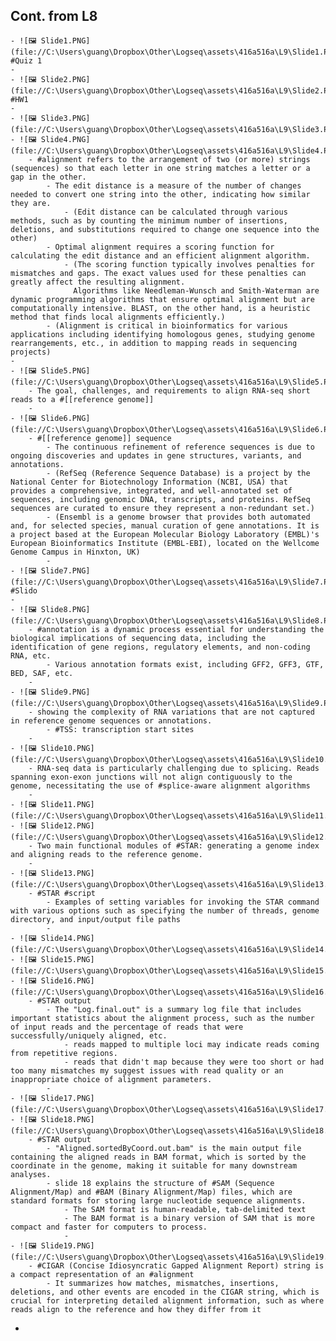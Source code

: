 ## Cont. from L8
	- ![🖼 Slide1.PNG](file://C:\Users\guang\Dropbox\Other\Logseq\assets\416a516a\L9\Slide1.PNG) #Quiz 1
	-
	- ![🖼 Slide2.PNG](file://C:\Users\guang\Dropbox\Other\Logseq\assets\416a516a\L9\Slide2.PNG) #HW1
	-
	- ![🖼 Slide3.PNG](file://C:\Users\guang\Dropbox\Other\Logseq\assets\416a516a\L9\Slide3.PNG)
	- ![🖼 Slide4.PNG](file://C:\Users\guang\Dropbox\Other\Logseq\assets\416a516a\L9\Slide4.PNG)
		- #alignment refers to the arrangement of two (or more) strings (sequences) so that each letter in one string matches a letter or a gap in the other.
			- The edit distance is a measure of the number of changes needed to convert one string into the other, indicating how similar they are.
				- (Edit distance can be calculated through various methods, such as by counting the minimum number of insertions, deletions, and substitutions required to change one sequence into the other)
			- Optimal alignment requires a scoring function for calculating the edit distance and an efficient alignment algorithm.
				- (The scoring function typically involves penalties for mismatches and gaps. The exact values used for these penalties can greatly affect the resulting alignment.
				  Algorithms like Needleman-Wunsch and Smith-Waterman are dynamic programming algorithms that ensure optimal alignment but are computationally intensive. BLAST, on the other hand, is a heuristic method that finds local alignments efficiently.)
			- (Alignment is critical in bioinformatics for various applications including identifying homologous genes, studying genome rearrangements, etc., in addition to mapping reads in sequencing projects)
	-
	- ![🖼 Slide5.PNG](file://C:\Users\guang\Dropbox\Other\Logseq\assets\416a516a\L9\Slide5.PNG)
		- The goal, challenges, and requirements to align RNA-seq short reads to a #[[reference genome]]
		-
	- ![🖼 Slide6.PNG](file://C:\Users\guang\Dropbox\Other\Logseq\assets\416a516a\L9\Slide6.PNG)
		- #[[reference genome]] sequence
			- The continuous refinement of reference sequences is due to ongoing discoveries and updates in gene structures, variants, and annotations.
			- (RefSeq (Reference Sequence Database) is a project by the National Center for Biotechnology Information (NCBI, USA) that provides a comprehensive, integrated, and well-annotated set of sequences, including genomic DNA, transcripts, and proteins. RefSeq sequences are curated to ensure they represent a non-redundant set.)
			- (Ensembl is a genome browser that provides both automated and, for selected species, manual curation of gene annotations. It is a project based at the European Molecular Biology Laboratory (EMBL)'s European Bioinformatics Institute (EMBL-EBI), located on the Wellcome Genome Campus in Hinxton, UK)
			-
	- ![🖼 Slide7.PNG](file://C:\Users\guang\Dropbox\Other\Logseq\assets\416a516a\L9\Slide7.PNG) #Slido
	-
	- ![🖼 Slide8.PNG](file://C:\Users\guang\Dropbox\Other\Logseq\assets\416a516a\L9\Slide8.PNG)
		- #annotation is a dynamic process essential for understanding the biological implications of sequencing data, including the identification of gene regions, regulatory elements, and non-coding RNA, etc.
			- Various annotation formats exist, including GFF2, GFF3, GTF, BED, SAF, etc.
		-
	- ![🖼 Slide9.PNG](file://C:\Users\guang\Dropbox\Other\Logseq\assets\416a516a\L9\Slide9.PNG)
		- showing the complexity of RNA variations that are not captured in reference genome sequences or annotations.
			- #TSS: transcription start sites
		-
	- ![🖼 Slide10.PNG](file://C:\Users\guang\Dropbox\Other\Logseq\assets\416a516a\L9\Slide10.PNG)
		- RNA-seq data is particularly challenging due to splicing. Reads spanning exon-exon junctions will not align contiguously to the genome, necessitating the use of #splice-aware alignment algorithms
		-
	- ![🖼 Slide11.PNG](file://C:\Users\guang\Dropbox\Other\Logseq\assets\416a516a\L9\Slide11.PNG)
	- ![🖼 Slide12.PNG](file://C:\Users\guang\Dropbox\Other\Logseq\assets\416a516a\L9\Slide12.PNG)
		- Two main functional modules of #STAR: generating a genome index and aligning reads to the reference genome.
		-
	- ![🖼 Slide13.PNG](file://C:\Users\guang\Dropbox\Other\Logseq\assets\416a516a\L9\Slide13.PNG)
		- #STAR #script
			- Examples of setting variables for invoking the STAR command with various options such as specifying the number of threads, genome directory, and input/output file paths
			-
	- ![🖼 Slide14.PNG](file://C:\Users\guang\Dropbox\Other\Logseq\assets\416a516a\L9\Slide14.PNG)
	- ![🖼 Slide15.PNG](file://C:\Users\guang\Dropbox\Other\Logseq\assets\416a516a\L9\Slide15.PNG)
	- ![🖼 Slide16.PNG](file://C:\Users\guang\Dropbox\Other\Logseq\assets\416a516a\L9\Slide16.PNG)
		- #STAR output
			- The "Log.final.out" is a summary log file that includes important statistics about the alignment process, such as the number of input reads and the percentage of reads that were successfully/uniquely aligned, etc.
				- reads mapped to multiple loci may indicate reads coming from repetitive regions.
				- reads that didn't map because they were too short or had too many mismatches my suggest issues with read quality or an inappropriate choice of alignment parameters.
			-
	- ![🖼 Slide17.PNG](file://C:\Users\guang\Dropbox\Other\Logseq\assets\416a516a\L9\Slide17.PNG)
	- ![🖼 Slide18.PNG](file://C:\Users\guang\Dropbox\Other\Logseq\assets\416a516a\L9\Slide18.PNG)
		- #STAR output
			- "Aligned.sortedByCoord.out.bam" is the main output file containing the aligned reads in BAM format, which is sorted by the coordinate in the genome, making it suitable for many downstream analyses.
			- slide 18 explains the structure of #SAM (Sequence Alignment/Map) and #BAM (Binary Alignment/Map) files, which are standard formats for storing large nucleotide sequence alignments.
				- The SAM format is human-readable, tab-delimited text
				- The BAM format is a binary version of SAM that is more compact and faster for computers to process.
				-
	- ![🖼 Slide19.PNG](file://C:\Users\guang\Dropbox\Other\Logseq\assets\416a516a\L9\Slide19.PNG)
		- #CIGAR (Concise Idiosyncratic Gapped Alignment Report) string is a compact representation of an #alignment
			- It summarizes how matches, mismatches, insertions, deletions, and other events are encoded in the CIGAR string, which is crucial for interpreting detailed alignment information, such as where reads align to the reference and how they differ from it
-